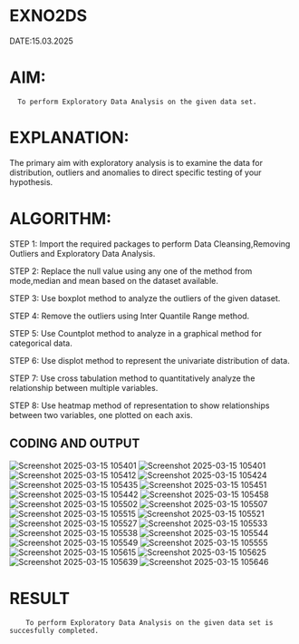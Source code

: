 # EXNO2DS
DATE:15.03.2025
# AIM:
      To perform Exploratory Data Analysis on the given data set.
      
# EXPLANATION:
  The primary aim with exploratory analysis is to examine the data for distribution, outliers and anomalies to direct specific testing of your hypothesis.
  
# ALGORITHM:
STEP 1: Import the required packages to perform Data Cleansing,Removing Outliers and Exploratory Data Analysis.

STEP 2: Replace the null value using any one of the method from mode,median and mean based on the dataset available.

STEP 3: Use boxplot method to analyze the outliers of the given dataset.

STEP 4: Remove the outliers using Inter Quantile Range method.

STEP 5: Use Countplot method to analyze in a graphical method for categorical data.

STEP 6: Use displot method to represent the univariate distribution of data.

STEP 7: Use cross tabulation method to quantitatively analyze the relationship between multiple variables.

STEP 8: Use heatmap method of representation to show relationships between two variables, one plotted on each axis.

## CODING AND OUTPUT
![Screenshot 2025-03-15 105401](https://github.com/user-attachments/assets/6fee5c0b-106a-4e80-802b-ff9105933b20)
![Screenshot 2025-03-15 105401](https://github.com/user-attachments/assets/3fadca07-378a-4e31-b84d-68d0756bcaa7)
![Screenshot 2025-03-15 105412](https://github.com/user-attachments/assets/18b418c4-393e-4b67-9138-b7da854d943c)
![Screenshot 2025-03-15 105424](https://github.com/user-attachments/assets/ffa52cac-8e18-4f71-8585-796a8d327696)
![Screenshot 2025-03-15 105435](https://github.com/user-attachments/assets/0e6be26c-70bf-4257-b6ab-a1446c6b6855)
![Screenshot 2025-03-15 105451](https://github.com/user-attachments/assets/57a79b53-21e5-4047-a85d-9dac5f9878db)
![Screenshot 2025-03-15 105442](https://github.com/user-attachments/assets/eed29e3d-ac56-482f-b270-13e23b94b276)
![Screenshot 2025-03-15 105458](https://github.com/user-attachments/assets/6786357b-0128-46f8-bd05-d94d0519a6f8)
![Screenshot 2025-03-15 105502](https://github.com/user-attachments/assets/9be5e35e-ce00-4cb0-ab98-5d06d3d0bea1)
![Screenshot 2025-03-15 105507](https://github.com/user-attachments/assets/2ca34e61-1804-4f3a-a926-a21ba76f5e10)
![Screenshot 2025-03-15 105515](https://github.com/user-attachments/assets/73f72cac-5606-460c-bd45-4cbf9fd99190)
![Screenshot 2025-03-15 105521](https://github.com/user-attachments/assets/c4488793-a72d-46e5-bd58-2fe6993ef4bd)
![Screenshot 2025-03-15 105527](https://github.com/user-attachments/assets/99c76644-d6ed-41aa-9652-c3767b31a811)
![Screenshot 2025-03-15 105533](https://github.com/user-attachments/assets/edc2b9e7-9e7b-485d-a63b-60d32eae4288)
![Screenshot 2025-03-15 105538](https://github.com/user-attachments/assets/14f45252-2925-4f63-b96b-25c43a24ee07)
![Screenshot 2025-03-15 105544](https://github.com/user-attachments/assets/efe2b401-334d-467e-90ef-c196791b92d8)
![Screenshot 2025-03-15 105549](https://github.com/user-attachments/assets/287aa1a8-0a77-4b9f-8073-571688374a0e)
![Screenshot 2025-03-15 105555](https://github.com/user-attachments/assets/d40f9cb1-b91c-4ea4-8f37-6ea70003e1c2)
![Screenshot 2025-03-15 105615](https://github.com/user-attachments/assets/5c0d255d-b799-4678-a99e-59fb1708b5b9)
![Screenshot 2025-03-15 105625](https://github.com/user-attachments/assets/a7f44490-b3da-47b9-907d-87024bbd3232)
![Screenshot 2025-03-15 105639](https://github.com/user-attachments/assets/eee4b7aa-104b-4146-bdfe-6280df152262)
![Screenshot 2025-03-15 105646](https://github.com/user-attachments/assets/a3d75536-6a38-4f52-9e7d-c1505c7eb402)


# RESULT
        To perform Exploratory Data Analysis on the given data set is succesfully completed.
